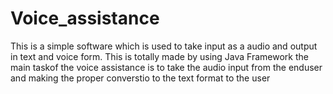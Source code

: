 # Voice_assistance
This is a simple software which is used to take input as a audio and output in text and voice form.
This is totally made by using Java Framework
the main taskof the voice assistance is to take the audio input from the enduser and making the proper converstio to the text format to the user
